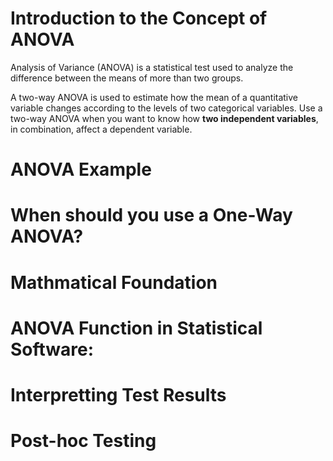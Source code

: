 # Introduction to the Concept of ANOVA

Analysis of Variance (ANOVA) is a statistical test used to analyze the difference between the means of more than two groups.

A two-way ANOVA is used to estimate how the mean of a quantitative variable changes according to the levels of two categorical variables. Use a two-way ANOVA when you want to know how **two independent variables**, in combination, affect a dependent variable.

# ANOVA Example

# When should you use a One-Way ANOVA?

# Mathmatical Foundation


# ANOVA Function in Statistical Software:


# Interpretting Test Results


# Post-hoc Testing
